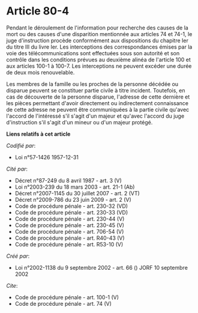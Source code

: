 # Article 80-4

Pendant le déroulement de l'information pour recherche des causes de la mort ou des causes d'une disparition mentionnée aux
articles 74 et 74-1, le juge d'instruction procède conformément aux dispositions du chapitre Ier du titre III du livre Ier.
Les interceptions des correspondances émises par la voie des télécommunications sont effectuées sous son autorité et son
contrôle dans les conditions prévues au deuxième alinéa de l'article 100 et aux articles 100-1 à 100-7. Les interceptions ne
peuvent excéder une durée de deux mois renouvelable. 

Les membres de la famille ou les proches de la personne décédée ou disparue peuvent se constituer partie civile à titre
incident. Toutefois, en cas de découverte de la personne disparue, l'adresse de cette dernière et les pièces permettant
d'avoir directement ou indirectement connaissance de cette adresse ne peuvent être communiquées à la partie civile qu'avec
l'accord de l'intéressé s'il s'agit d'un majeur et qu'avec l'accord du juge d'instruction s'il s'agit d'un mineur ou d'un
majeur protégé.

**Liens relatifs à cet article**

_Codifié par_:

  - Loi n°57-1426 1957-12-31

_Cité par_:

  - Décret n°87-249 du 8 avril 1987 - art. 3 (V)
  - Loi n°2003-239 du 18 mars 2003 - art. 21-1 (Ab)
  - Décret n°2007-1145 du 30 juillet 2007 - art. 2 (VT)
  - Décret n°2009-786 du 23 juin 2009 - art. 2 (V)
  - Code de procédure pénale - art. 230-32 (VD)
  - Code de procédure pénale - art. 230-33 (VD)
  - Code de procédure pénale - art. 230-44 (V)
  - Code de procédure pénale - art. 230-45 (V)
  - Code de procédure pénale - art. 706-54 (V)
  - Code de procédure pénale - art. R40-43 (V)
  - Code de procédure pénale - art. R53-10 (V)

_Créé par_:

  - Loi n°2002-1138 du 9 septembre 2002 - art. 66 () JORF 10 septembre 2002

_Cite_:

  - Code de procédure pénale - art. 100-1 (V)
  - Code de procédure pénale - art. 74 (V)
